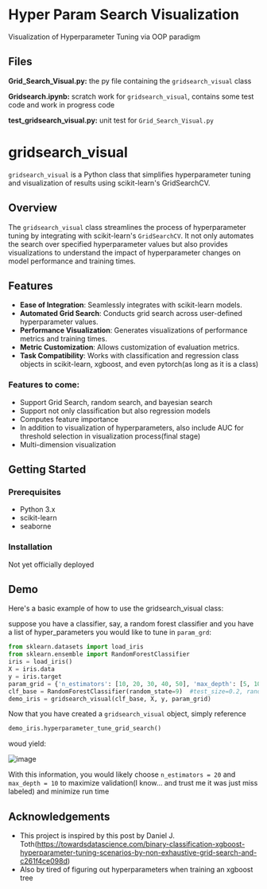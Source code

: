 # Hyper Param Search Visualization 
 Visualization of Hyperparameter Tuning via OOP paradigm

## Files

**Grid_Search_Visual.py:** the py file containing the `gridsearch_visual` class 

**Gridsearch.ipynb:** scratch work for `gridsearch_visual`, contains some test code and work in progress code

**test_gridsearch_visual.py:** unit test for `Grid_Search_Visual.py`


# gridsearch_visual

`gridsearch_visual` is a Python class that simplifies hyperparameter tuning and visualization of results using scikit-learn's GridSearchCV.

## Overview

The `gridsearch_visual` class streamlines the process of hyperparameter tuning by integrating with scikit-learn's `GridSearchCV`. It not only automates the search over specified hyperparameter values but also provides visualizations to understand the impact of hyperparameter changes on model performance and training times.

## Features

- **Ease of Integration**: Seamlessly integrates with scikit-learn models.
- **Automated Grid Search**: Conducts grid search across user-defined hyperparameter values.
- **Performance Visualization**: Generates visualizations of performance metrics and training times.
- **Metric Customization**: Allows customization of evaluation metrics.
- **Task Compatibility**: Works with classification and regression class objects in scikit-learn, xgboost, and even pytorch(as long as it is a class)


### Features to come:

- Support Grid Search, random search, and bayesian search
- Support not only classification but also regression models
- Computes feature importance
- In addition to visualization of hyperparameters, also include AUC for threshold selection in visualization process(final stage)
- Multi-dimension visualization 

## Getting Started

### Prerequisites

- Python 3.x
- scikit-learn
- seaborne

### Installation

Not yet officially deployed 




## Demo

Here's a basic example of how to use the gridsearch_visual class:


suppose you have a classifier, say, a random forest classifier and you have a list of hyper_parameters you would like to tune in `param_grd`:



``` python
from sklearn.datasets import load_iris
from sklearn.ensemble import RandomForestClassifier
iris = load_iris()
X = iris.data
y = iris.target
param_grid = {'n_estimators': [10, 20, 30, 40, 50], 'max_depth': [5, 10, 15, 20, 25]}
clf_base = RandomForestClassifier(random_state=9)  #test_size=0.2, random_state=9, cv = 4, best_param_metric = "accuracy" as default parameters
demo_iris = gridsearch_visual(clf_base, X, y, param_grid)
```

Now that you have created a `gridsearch_visual` object, simply reference 
``` python
demo_iris.hyperparameter_tune_grid_search()
```

woud yield:

![image](https://github.com/somajay-jefferson/Hyper-Param-Search-Visualization-/assets/98189101/dc45e9db-cbf2-4126-9f8d-eeb8c4ece6bd)




With this information, you would likely choose `n_estimators = 20` and  `max_depth = 10` to maximize validation(I know... and trust me it was just miss labeled) and minimize run time

## Acknowledgements

- This project is inspired by this post by Daniel J. Toth(https://towardsdatascience.com/binary-classification-xgboost-hyperparameter-tuning-scenarios-by-non-exhaustive-grid-search-and-c261f4ce098d)
- Also by tired of figuring out hyperparameters when training an xgboost tree
